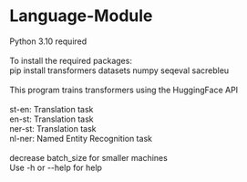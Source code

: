 # Language-Module
Python 3.10 required<br><br>
To install the required packages:<br>
pip install transformers datasets numpy seqeval sacrebleu<br><br>
This program trains transformers using the HuggingFace API<br><br>
st-en: Translation task<br>
en-st: Translation task<br>
ner-st: Translation task<br>
nl-ner: Named Entity Recognition task<br><br>
decrease batch_size for smaller machines<br>
Use -h or --help for help